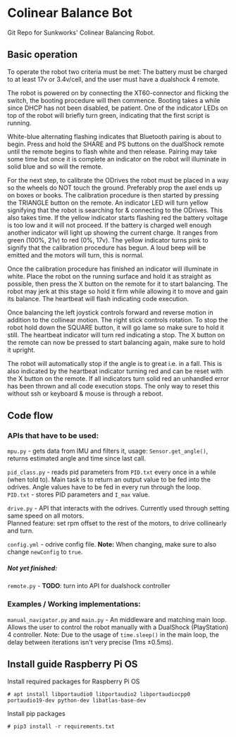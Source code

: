 # Colinear Balance Bot
Git Repo for Sunkworks' Colinear Balancing Robot.

## Basic operation
To operate the robot two criteria must be met: 
The battery must be charged to at least 17v or 3.4v/cell, and the user must have a dualshock 4 remote.

The robot is powered on by connecting the XT60-connector and flicking the switch, the booting procedure will then commence. Booting takes a while since DHCP has not been disabled, be patient. One of the indicator LEDs on top of the robot will briefly turn green, indicating that the first script is running.

White-blue alternating flashing indicates that Bluetooth pairing is about to begin. Press and hold the SHARE and PS buttons on the dualShock remote until the remote begins to flash white and then release. Pairing may take some time but once it is complete an indicator on the robot will illuminate in solid blue and so will the remote.

For the next step, to calibrate the ODrives the robot must be placed in a way so the wheels do NOT touch the ground. Preferably prop the axel ends up on boxes or books. The calibration procedure is then started by pressing the TRIANGLE button on the remote. An indicator LED will turn yellow signifying that the robot is searching for & connecting to the ODrives. This also takes time. If the yellow indicator starts flashing red the battery voltage is too low and it will not proceed. If the battery is charged well enough another indicator will light up showing the current charge. It ranges from green (100%, 21v) to red (0%, 17v). The yellow indicator turns pink to signify that the calibration procedure has begun. A loud beep will be emitted and the motors will turn, this is normal.

Once the calibration procedure has finished an indicator will illuminate in white. Place the robot on the running surface and hold it as straight as possible, then press the X button on the remote for it to start balancing. The robot may jerk at this stage so hold it firm while allowing it to move and gain its balance. The heartbeat will flash indicating code execution.

Once balancing the left joystick controls forward and reverse motion in addition to the collinear motion. The right stick controls rotation. To stop the robot hold down the SQUARE button, it will go lame so make sure to hold it still. The heartbeat indicator will turn red indicating a stop. The X button on the remote can now be pressed to start balancing again, make sure to hold it upright.

The robot will automatically stop if the angle is to great i.e. in a fall. This is also indicated by the heartbeat indicator turning red and can be reset with the X button on the remote. If all indicators turn solid red an unhandled error has been thrown and all code execution stops. The only way to reset this without ssh or keyboard & mouse is through a reboot.

## Code flow
### APIs that have to be used:
`mpu.py` - gets data from IMU and filters it, usage: `Sensor.get_angle()`,
returns estimated angle and time since last call.

`pid_class.py` - reads pid parameters from `PID.txt` every once in a while (when told to).
Main task is to return an output value to be fed into the odrives.
Angle values have to be fed in every run through the loop.  
`PID.txt` - stores PID parameters and `I_max` value.

`drive.py` - API that interacts with the odrives. Currently used through setting same speed on all motors.  
Planned feature: set rpm offset to the rest of the motors, to drive collinearly and turn.

`config.yml` - odrive config file. **Note:** When changing, make sure to also change `newConfig` to `true`.


##### Not yet finished:
`remote.py` - **TODO**: turn into API for dualshock controller

### Examples / Working implementations:
`manual_navigator.py` and `main.py` - An middleware and matching main loop.
Allows the user to control the robot manually with a DualShock (PlayStation) 4 controller.
Note: Due to the usage of `time.sleep()` in the main loop,
the delay between iterations isn't very precise (1ms ±0.5ms).

Install guide Raspberry Pi OS
----------------

Install required packages for Raspberry Pi OS

```
# apt install libportaudio0 libportaudio2 libportaudiocpp0 portaudio19-dev python-dev libatlas-base-dev
```
Install pip packages

```
# pip3 install -r requirements.txt
```
